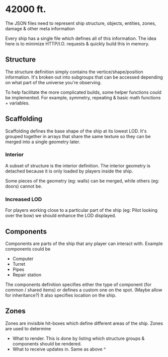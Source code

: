 # 42000 ft.
The JSON files need to represent ship structure, objects, entities, zones, damage & other meta information

Every ship has a single file which defines all of this information. The idea here is to minimize HTTP/I.O. requests & quickly build this in memory.

## Structure
The structure definition simply contains the vertice/shape/position information. It's broken out into subgroups that can be accessed depending on what part of the universe you're observing.

To help facilitate the more complicated builds, some helper functions could be implemented. For example, symmetry, repeating & basic math functions + variables.

## Scaffolding
Scaffolding defines the base shape of the ship at its lowest LOD. It's grouped together in arrays that share the same texture so they can be merged into a single geometry later.

### Interior
A subset of structure is the interior definition. The interior geometry is detached because it is only loaded by players inside the ship.

Some pieces of the geometry (eg: walls) can be merged, while others (eg: doors) cannot be.

### Increased LOD
For players working close to a particular part of the ship (eg: Pilot looking over the bow) we should enhance the LOD displayed.

## Components
Components are parts of the ship that any player can interact with. Example components could be
- Computer
- Turret
- Pipes
- Repair station

The components definition specifies either the type of component (for common / shared items) or defines a custom one on the spot. (Maybe allow for inheritance?)
It also specifies location on the ship.

## Zones
Zones are invisible hit-boxes which define different areas of the ship. Zones are used to determine
- What to render. This is done by listing which structure groups & components should be rendered.
- What to receive updates in. Same as above ^
